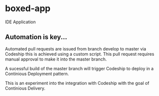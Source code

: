 # boxed-app

IDE Application



## Automation is key...

Automated pull requests are issued from branch develop to master via Codeship
this is achieved using a custom script. This pull request requires manual 
approval to make it into the master branch. 

A sucessful build of the master branch will trigger Codeship to deploy in a 
Continious Deployment pattern.

This is an experiment into the integration with Codeship with the goal of 
Continious Delivery.
